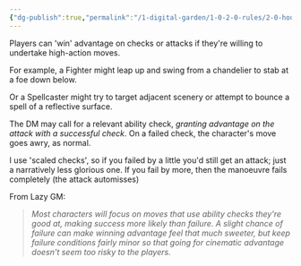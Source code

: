 ```yaml
---
{"dg-publish":true,"permalink":"/1-digital-garden/1-0-2-0-rules/2-0-house-rules/02-02-cinematic-advantage/"}
---
```


Players can 'win' advantage on checks or attacks if they're willing to undertake high-action moves. 

For example, a Fighter might leap up and swing from a chandelier to stab at a foe down below. 

Or a Spellcaster might try to target adjacent scenery or attempt to bounce a spell of a reflective surface.

The DM may call for a relevant ability check, *granting advantage on the attack with a successful check*. On a failed check, the character's move goes awry, as normal. 

I use 'scaled checks', so if you failed by a little you'd still get an attack; just a narratively less glorious one. If you fail by more, then the manoeuvre fails completely (the attack automisses)

From Lazy GM:
>*Most characters will focus on moves that use ability checks they're good at, making success more likely than failure. A slight chance of failure can make winning advantage feel that much sweeter, but keep failure conditions fairly minor so that going for cinematic advantage doesn't seem too risky to the players.*
